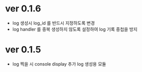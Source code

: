 # ver 0.1.6
- log 생성시 log_id 를 반드시 지정하도록 변경
- log handler 를 중복 생성하지 않도록 설정하여 log 기록 중첩을 방지
# ver 0.1.5 
- log 찍을 시 console display 추가
log 생성용 모듈